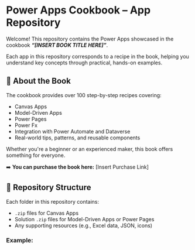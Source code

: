 # Power Apps Cookbook – App Repository

Welcome! This repository contains the Power Apps showcased in the cookbook **_“[INSERT BOOK TITLE HERE]”_**.

Each app in this repository corresponds to a recipe in the book, helping you understand key concepts through practical, hands-on examples.

## 📘 About the Book

The cookbook provides over 100 step-by-step recipes covering:
- Canvas Apps
- Model-Driven Apps
- Power Pages
- Power Fx
- Integration with Power Automate and Dataverse
- Real-world tips, patterns, and reusable components

Whether you're a beginner or an experienced maker, this book offers something for everyone.

➡️ **You can purchase the book here:** [Insert Purchase Link]

## 📂 Repository Structure

Each folder in this repository contains:
- `.zip` files for Canvas Apps
- Solution `.zip` files for Model-Driven Apps or Power Pages
- Any supporting resources (e.g., Excel data, JSON, icons)

### Example:

